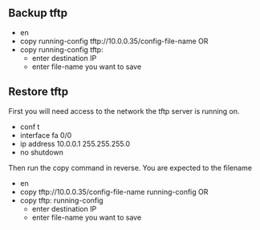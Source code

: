 ## Backup tftp

* en
* copy running-config tftp://10.0.0.35/config-file-name
	OR
* copy running-config tftp:
	* enter destination IP
	* enter file-name you want to save
	
## Restore tftp

First you will need access to the network the tftp server is running on.

* conf t
* interface fa 0/0
* ip address 10.0.0.1 255.255.255.0
* no shutdown

Then run the copy command in reverse.  You are expected to the filename

* en
* copy tftp://10.0.0.35/config-file-name running-config
	OR
* copy tftp: running-config
	* enter destination IP
	* enter file-name you want to save